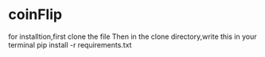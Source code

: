 # coinFlip
for installtion,first clone the file
Then in the clone directory,write this in your terminal
pip install -r requirements.txt
